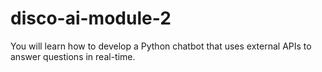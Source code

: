 # disco-ai-module-2
You will learn how to develop a Python chatbot that uses external APIs to answer questions in real-time.
